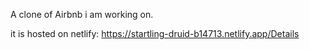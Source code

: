A clone of Airbnb i am working on. 

it is hosted on netlify: 
https://startling-druid-b14713.netlify.app/Details 
